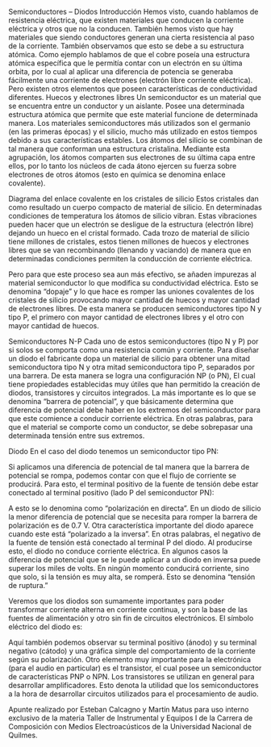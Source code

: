 Semiconductores – Diodos
Introducción
Hemos visto, cuando hablamos de resistencia eléctrica, que existen materiales que
conducen la corriente eléctrica y otros que no la conducen. También hemos visto que
hay materiales que siendo conductores generan una cierta resistencia al paso de la
corriente. También observamos que esto se debe a su estructura atómica. Como
ejemplo hablamos de que el cobre poseía una estructura atómica específica que le
permitía contar con un electrón en su última orbita, por lo cual al aplicar una
diferencia de potencia se generaba fácilmente una corriente de electrones (electrón
libre corriente eléctrica). Pero existen otros elementos que poseen características
de conductividad diferentes.
Huecos y electrones libres
Un semiconductor es un material que se encuentra entre un conductor y un aislante.
Posee una determinada estructura atómica que permite que este material funcione de
determinada manera. Los materiales semiconductores más utilizados son el germanio
(en las primeras épocas) y el silicio, mucho más utilizado en estos tiempos debido a sus
características estables. Los átomos del silicio se combinan de tal manera que
conforman una estructura cristalina. Mediante esta agrupación, los átomos comparten
sus electrones de su última capa entre ellos, por lo tanto los núcleos de cada átono
ejercen su fuerza sobre electrones de otros átomos (esto en química se denomina
enlace covalente).

Diagrama del enlace covalente en los cristales de silicio
Estos cristales dan como resultado un cuerpo compacto de material de silicio. En
determinadas condiciones de temperatura los átomos de silicio vibran. Estas
vibraciones pueden hacer que un electrón se desligue de la estructura (electrón libre)
dejando un hueco en el cristal formado.
Cada trozo de material de silicio tiene millones de cristales, estos tienen millones de
huecos y electrones libres que se van recombinando (llenando y vaciando) de manera
que en determinadas condiciones permiten la conducción de corriente eléctrica.

Pero para que este proceso sea aun más efectivo, se añaden impurezas al material
semiconductor lo que modifica su conductividad eléctrica. Esto se denomina “dopaje”
y lo que hace es romper las uniones covalentes de los cristales de silicio provocando
mayor cantidad de huecos y mayor cantidad de electrones libres.
De esta manera se producen semiconductores tipo N y tipo P, el primero con mayor
cantidad de electrones libres y el otro con mayor cantidad de huecos.

Semiconductores N-P
Cada uno de estos semiconductores (tipo N y P) por si solos se comporta como una
resistencia común y corriente. Para diseñar un diodo el fabricante dopa un material de
silicio para obtener una mitad semiconductora tipo N y otra mitad semiconductora
tipo P, separados por una barrera. De esta manera se logra una configuración NP (o
PN), El cual tiene propiedades establecidas muy útiles que han permitido la creación
de diodos, transistores y circuitos integrados. La más importante es lo que se
denomina “barrera de potencial”, y que básicamente determina que diferencia de
potencial debe haber en los extremos del semiconductor para que este comience a
conducir corriente eléctrica. En otras palabras, para que el material se comporte como
un conductor, se debe sobrepasar una determinada tensión entre sus extremos.

Diodo
En el caso del diodo tenemos un semiconductor tipo PN:

Si aplicamos una diferencia de potencial de tal manera que la barrera de potencial se
rompa, podemos contar con que el flujo de corriente se producirá. Para esto, el
terminal positivo de la fuente de tensión debe estar conectado al terminal positivo
(lado P del semiconductor PN):

A esto se lo denomina como “polarización en directa”. En un diodo de silicio la menor
diferencia de potencial que se necesita para romper la barrera de polarización es de
0.7 V.
Otra característica importante del diodo aparece cuando este está “polarizado a la
inversa”. En otras palabras, el negativo de la fuente de tensión está conectado al
terminal P del diodo. Al producirse esto, el diodo no conduce corriente eléctrica. En
algunos casos la diferencia de potencial que se le puede aplicar a un diodo en inversa
puede superar los miles de volts. En ningún momento conducirá corriente, sino que
solo, si la tensión es muy alta, se romperá. Esto se denomina “tensión de ruptura.”

Veremos que los diodos son sumamente importantes para poder transformar
corriente alterna en corriente continua, y son la base de las fuentes de alimentación y
otro sin fin de circuitos electrónicos.
El símbolo eléctrico del diodo es:

Aquí también podemos observar su terminal positivo (ánodo) y su terminal negativo
(cátodo) y una gráfica simple del comportamiento de la corriente según su
polarización.
Otro elemento muy importante para la electrónica (para el audio en particular) es el
transistor, el cual posee un semiconductor de características PNP o NPN. Los
transistores se utilizan en general para desarrollar amplificadores.
Esto denota la utilidad que los semiconductores a la hora de desarrollar circuitos
utilizados para el procesamiento de audio.

Apunte realizado por Esteban Calcagno y Martín Matus para uso interno exclusivo de la
materia Taller de Instrumental y Equipos I de la Carrera de Composición con Medios
Electroacústicos de la Universidad Nacional de Quilmes.

